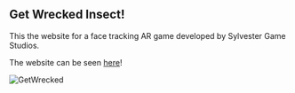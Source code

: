 ## Get Wrecked Insect!
This the website for a face tracking AR game developed by Sylvester Game Studios.

The website can be seen [here](https://ylvaselling.github.io/sylvestergamestudios/)!

![GetWrecked](./img/play.PNG)

